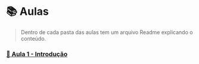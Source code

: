 # :books: Aulas

> Dentro de cada pasta das aulas tem um arquivo Readme explicando o conteúdo.

### [:rocket: Aula 1 - Introdução](https://github.com/Luuck4s/CS50/tree/master/IntroductionComputerScience/Aulas/Aula_1)
